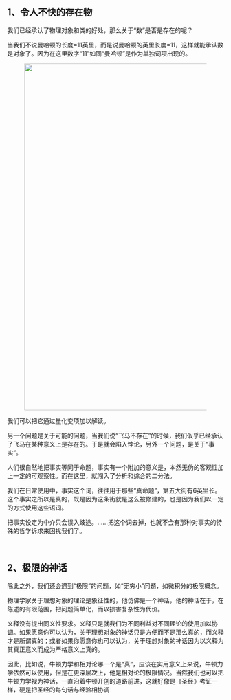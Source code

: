 <h2>1、令人不快的存在物</h2><p data-pid="MWlAZXfc">我们已经承认了物理对象和类的好处，那么关于“数”是否是存在的呢？</p><p data-pid="v-qLx2XR">当我们不说曼哈顿的长度=11英里，而是说曼哈顿的英里长度=11，这样就能承认数是对象了。因为在这里数字“11”如同“曼哈顿”是作为单独词项出现的。</p><figure data-size="normal"><img src="https://picx.zhimg.com/v2-72c8808fc126cf417064ba32cd10a0b5_720w.jpg?source=d16d100b" data-caption="" data-size="normal" data-rawwidth="808" data-rawheight="154" class="origin_image zh-lightbox-thumb" width="808" data-original="https://pic1.zhimg.com/v2-72c8808fc126cf417064ba32cd10a0b5_720w.jpg?source=d16d100b"></figure><p data-pid="MW1nrecg">我们可以把它通过量化变项加以解读。</p><p data-pid="_EUgnRWM">另一个问题是关于可能的问题，当我们说“飞马不存在”的时候，我们似乎已经承认了飞马在某种意义上是存在的。于是就会陷入悖论，另外一个问题，是关于“事实”。</p><p data-pid="tYy69fpQ">人们很自然地把事实等同于命题，事实有一个附加的意义是，本然无伪的客观性加上一定的可观察性。而在这里，就闯入了分析和综合的二分法。</p><p data-pid="k02IB1BN">我们在日常使用中，事实这个词，往往用于那些“真命题”，第五大街有6英里长。这个事实之所以是真的，既是因为这条街就是这么被修建的，也是因为我们以一定的方式使用这些语词。</p><p data-pid="PhGKkNQg">把事实设定为中介只会误入歧途。……把这个词去掉，也就不会有那种对事实的特殊的哲学诉求来困扰我们了。</p><p><br></p><h2>2、极限的神话</h2><p data-pid="8CdRiGvg">除此之外，我们还会遇到“极限”的问题，如“无穷小”问题，如微积分的极限概念。</p><p data-pid="wSum3kbL">物理学家关于理想对象的理论是象征性的，他仿佛是一个神话，他的神话在于，在陈述的有限范围，把问题简单化，而以损害复杂性为代价。</p><p data-pid="_DojQNGi">义释没有提出同义性要求。义释只是就我们为不同利益对不同理论的使用加以协调。如果愿意你可以认为，关于理想对象的神话只是方便而不是那么真的，而义释才是所谓真的；或者如果你愿意你也可以认为，关于理想对象的神话因为以义释为其真正意义而成为严格意义上真的。</p><p data-pid="HKw0OGY7">因此，比如说，牛顿力学和相对论哪一个是“真”，应该在实用意义上来说，牛顿力学依然可以使用，但是在更深层次上，他是相对论的极限情况。当然我们也可以把牛顿力学视为神话，一直沿着牛顿开创的道路前进，这就好像是《圣经》考证一样，硬是把圣经的每句话与经验相协调</p><p></p>
